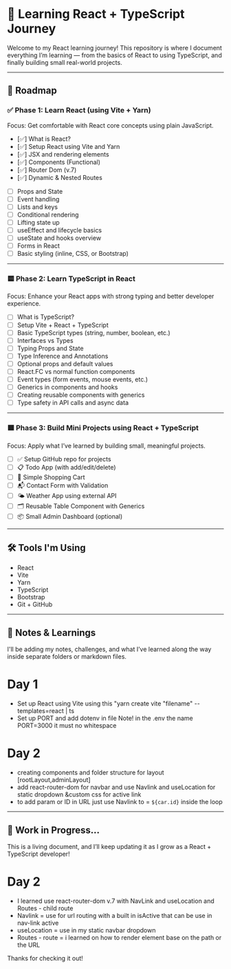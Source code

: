 # 🚀 Learning React + TypeScript Journey

Welcome to my React learning journey! This repository is where I document everything I’m learning — from the basics of React to using TypeScript, and finally building small real-world projects.

---

## 🧭 Roadmap

### ✅ Phase 1: Learn React (using Vite + Yarn)
Focus: Get comfortable with React core concepts using plain JavaScript.

- [✅] What is React?
- [✅] Setup React using Vite and Yarn
- [✅] JSX and rendering elements
- [✅] Components (Functional)
- [✅] Router Dom (v.7)
- [✅] Dynamic & Nested Routes
- [ ] Props and State
- [ ] Event handling
- [ ] Lists and keys
- [ ] Conditional rendering
- [ ] Lifting state up
- [ ] useEffect and lifecycle basics
- [ ] useState and hooks overview
- [ ] Forms in React
- [ ] Basic styling (inline, CSS, or Bootstrap)

---

### 🟨 Phase 2: Learn TypeScript in React
Focus: Enhance your React apps with strong typing and better developer experience.

- [ ] What is TypeScript?
- [ ] Setup Vite + React + TypeScript
- [ ] Basic TypeScript types (string, number, boolean, etc.)
- [ ] Interfaces vs Types
- [ ] Typing Props and State
- [ ] Type Inference and Annotations
- [ ] Optional props and default values
- [ ] React.FC vs normal function components
- [ ] Event types (form events, mouse events, etc.)
- [ ] Generics in components and hooks
- [ ] Creating reusable components with generics
- [ ] Type safety in API calls and async data

---

### 🟩 Phase 3: Build Mini Projects using React + TypeScript
Focus: Apply what I’ve learned by building small, meaningful projects.

- [ ] ✅ Setup GitHub repo for projects
- [ ] 📋 Todo App (with add/edit/delete)
- [ ] 🛒 Simple Shopping Cart
- [ ] 📬 Contact Form with Validation
- [ ] 🌤️ Weather App using external API
- [ ] 🗂️ Reusable Table Component with Generics
- [ ] 📦 Small Admin Dashboard (optional)

---

## 🛠️ Tools I'm Using

- React
- Vite
- Yarn
- TypeScript
- Bootstrap
- Git + GitHub

---

## 🧠 Notes & Learnings

I'll be adding my notes, challenges, and what I’ve learned along the way inside separate folders or markdown files.


# Day 1
- Set up React using Vite using this "yarn create vite "filename" --templates=react | ts
- Set up PORT and add dotenv in file Note! in the .env the name PORT=3000 it must no whitespace
# Day 2
- creating components and folder structure for layout [rootLayout,adminLayout]
- add react-router-dom for navbar and use Navlink and useLocation for static dropdown &custom css for active link
- to add param or ID in URL just use Navlink to = `${car.id}` inside the loop

---

## 🚧 Work in Progress...

This is a living document, and I’ll keep updating it as I grow as a React + TypeScript developer!
# Day 2
- I learned use react-router-dom v.7 with NavLink and useLocation and Routes - child route
- Navlink = use for url routing with a built in isActive that can be use in nav-link active
- useLocation = use in my static navbar dropdown
- Routes - route = i learned on how to render element base on the path or the URL

Thanks for checking it out!
